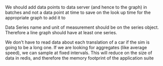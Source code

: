 We should add data points to data server (and hence to the graph) in batches and not a data point at time to save on the
look up time for the appropriate graph to add it to

Data Series name and unit of measurement should be on the series object. Therefore a line graph should have at least one
series.


We don't have to read data about each translation of a car if the sim is going to be a long one. If we are looking
for aggregates (like average speed), we can sample at fixed intervals. This will reduce on the size of data in redis,
and therefore the memory footprint of the application suite
